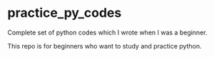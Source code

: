 # practice_py_codes
Complete set of python codes which I wrote when I was a beginner. 

This repo is for beginners who want to study and practice python.
